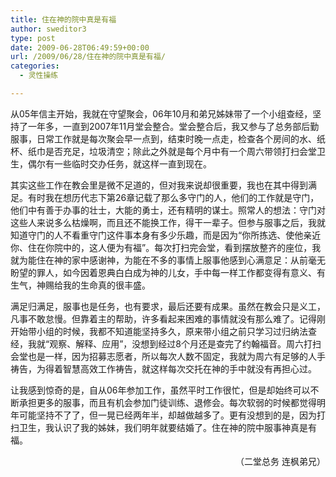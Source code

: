 ```yaml
---
title: 住在神的院中真是有福
author: sweditor3
type: post
date: 2009-06-28T06:49:59+00:00
url: /2009/06/28/住在神的院中真是有福/
categories:
  - 灵性操练

---
```

从05年信主开始，我就在守望聚会，06年10月和弟兄姊妹带了一个小组查经，坚持了一年多，一直到2007年11月堂会整合。堂会整合后，我又参与了总务部后勤服事，日常工作就是每次聚会早一点到，结束时晚一点走，检查各个房间的水、纸杯、纸巾是否充足，垃圾清空；除此之外就是每个月中有一个周六带领打扫会堂卫生，偶尔有一些临时交办任务，就这样一直到现在。
  
其实这些工作在教会里是微不足道的，但对我来说却很重要，我也在其中得到满足。有时我在想历代志下第26章记载了那么多守门的人，他们的工作就是守门，他们中有善于办事的壮士，大能的勇士，还有精明的谋士。照常人的想法：守门对这些人来说多么枯燥啊，而且还不能换工作，得干一辈子。但参与服事之后，我就知道守门的人不看重守门这件事本身有多少乐趣，而是因为“你所拣选、使他亲近你、住在你院中的，这人便为有福”。每次打扫完会堂，看到摆放整齐的座位，我就为能住在神的家中感谢神，为能在不多的事情上服事他感到心满意足：从前毫无盼望的罪人，如今因着恩典白白成为神的儿女，手中每一样工作都变得有意义、有生气，神赐给我的生命真的很丰盛。
  
满足归满足，服事也是任务，也有要求，最后还要有成果。虽然在教会只是义工，凡事不敢怠慢。但靠着主的帮助，许多看起来困难的事情就没有那么难了。记得刚开始带小组的时候，我都不知道能坚持多久，原来带小组之前只学习过归纳法查经，我就“观察、解释、应用”，没想到经过8个月还是查完了约翰福音。周六打扫会堂也是一样，因为招募志愿者，所以每次人数不固定，我就为周六有足够的人手祷告，为得着智慧高效工作祷告，就这样每次交托在神的手中就没有再担心过。
  
让我感到惊奇的是，自从06年参加工作，虽然平时工作很忙，但是却始终可以不断承担更多的服事，而且有机会参加门徒训练、退修会。每次软弱的时候都觉得明年可能坚持不了了，但一晃已经两年半，却越做越多了。更有没想到的是，因为打扫卫生，我认识了我的姊妹，我们明年就要结婚了。住在神的院中服事神真是有福。

<p style="text-align: right;">
  （二堂总务 连枫弟兄）
</p>